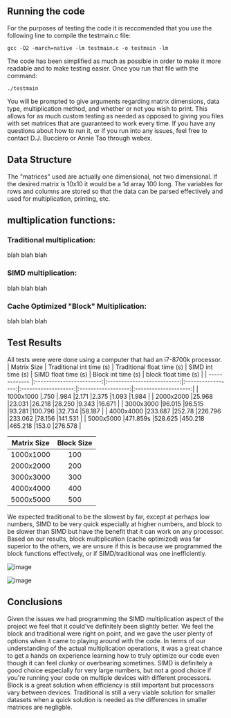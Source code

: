 ## Running the code
For the purposes of testing the code it is reccomended that you use the following line to compile the testmain.c file:

```gcc -O2 -march=native -lm testmain.c -o testmain -lm```

The code has been simplified as much as possible in order to make it more readable and to make testing easier. 
Once you run that file with the command:

```./testmain```

You will be prompted to give arguments regarding matrix dimensions, data type, multiplication method, and whether or not you wish to print. This allows for as much custom testing as needed as opposed to giving you files with set matrices that are guaranteed to work every time. If you have any questions about how to run it, or if you run into any issues, feel free to contact D.J. Bucciero or Annie Tao through webex.

## Data Structure
The "matrices" used are actually one dimensional, not two dimensional. If the desired matrix is 10x10 it would be a 1d array 100 long. The variables for rows and columns are stored so that the data can be parsed effectively and used for multiplication, printing, etc. 

## multiplication functions:
### Traditional multiplication:
blah blah blah
### SIMD multiplication:
blah blah blah
### Cache Optimized "Block" Multiplication:
blah blah blah


## Test Results
All tests were were done using a computer that had an i7-8700k processor.
| Matrix Size   | Traditional int time (s) | Traditional float time (s) | SIMD int time (s) | SIMD float time (s) | Block int time (s) | block float time (s) |
| ------------- |:------------------------:|:--------------------------:|:-----------------:|:-------------------:|:------------------:|:--------------------:|
| 1000x1000     |.750                      |.984                        |2.171              |2.375                |1.093               |1.984                 |
| 2000x2000     |25.968                    |23.031                      |26.218             |28.250               |9.343               |16.671                |
| 3000x3000     |96.015                    |96.515                      |93.281             |100.796              |32.734              |58.187                |
| 4000x4000     |233.687                   |252.78                      |226.796            |233.062              |78.156              |141.531               |
| 5000x5000     |471.859s                  |528.625                     |450.218            |465.218              |153.0               |276.578               |

|Matrix Size|Block Size|
|-----------|:--------:|
|1000x1000  | 100      |
|2000x2000  | 200      |
|3000x3000  | 300      |
|4000x4000  | 400      |
|5000x5000  | 500      |

We expected traditional to be the slowest by far, except at perhaps low numbers, SIMD to be very quick especially at higher numbers, and block to be slower than SIMD but have the benefit that it can work on any processor. Based on our results, block multiplication (cache optimized) was far superior to the others, we are unsure if this is because we programmed the block functions effectively, or if SIMD/traditional was one inefficiently.

![image](https://cdn.discordapp.com/attachments/804497070534033428/811055551546130493/042794c93b88a5e3215759f52b315313.png)

![image](https://cdn.discordapp.com/attachments/804497070534033428/811055566221738014/66a74da027d9ae59253f35d8e9e5ff5e.png)

## Conclusions
Given the issues we had programming the SIMD multiplication aspect of the project we feel that it could've definitely been slightly better. We feel the block and traditional were right on point, and we gave the user plenty of options when it came to playing around with the code. In terms of our understanding of the actual multiplication operations, it was a great chance to get a hands on experience learning how to truly optimize our code even though it can feel clunky or overbearing sometimes. SIMD is definitely a good choice especially for very large numbers, but not a good choice if you're running your code on multiple devices with different processors. Block is a great solution when efficiency is still important but processors vary between devices. Traditional is still a very viable solution for smaller datasets when a quick solution is needed as the differences in smaller matrices are negligble. 
